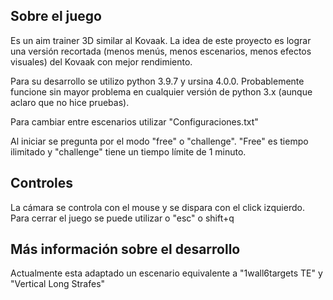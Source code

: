 ## Sobre el juego


Es un aim trainer 3D similar al Kovaak. La idea de este proyecto es lograr una versión recortada (menos menús, menos escenarios, menos efectos visuales) del Kovaak con mejor rendimiento.

Para su desarrollo se utilizo python 3.9.7 y ursina 4.0.0. Probablemente funcione sin mayor problema en cualquier versión de python 3.x (aunque aclaro que no hice pruebas).

Para cambiar entre escenarios utilizar "Configuraciones.txt"

Al iniciar se pregunta por el modo "free" o "challenge". "Free" es tiempo ilimitado y "challenge" tiene un tiempo límite de 1 minuto.

## Controles


La cámara se controla con el mouse y se dispara con el click izquierdo. Para cerrar el juego se puede utilizar o "esc" o shift+q


## Más información sobre el desarrollo


Actualmente esta adaptado un escenario equivalente a "1wall6targets TE" y "Vertical Long Strafes"